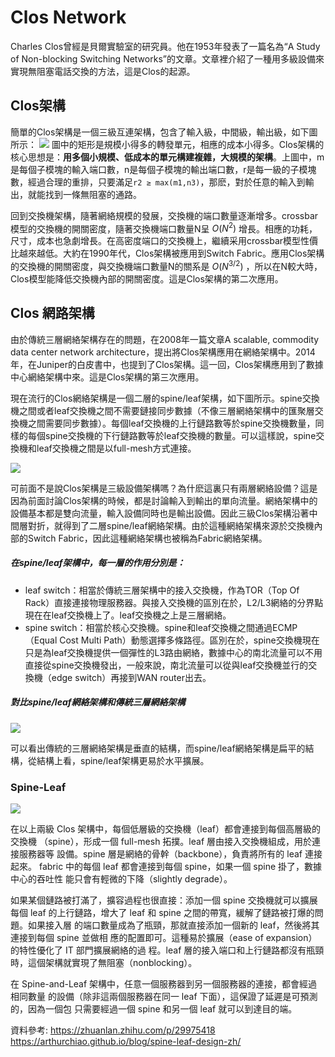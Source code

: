 # Clos Network
Charles Clos曾經是貝爾實驗室的研究員。他在1953年發表了一篇名為“A Study of Non-blocking Switching Networks”的文章。文章裡介紹了一種用多級設備來實現無阻塞電話交換的方法，這是Clos的起源。

## Clos架構
簡單的Clos架構是一個三級互連架構，包含了輸入級，中間級，輸出級，如下圖所示：
![](https://i.imgur.com/QTYUbKh.jpg)
圖中的矩形是規模小得多的轉發單元，相應的成本小得多。Clos架構的核心思想是：**用多個小規模、低成本的單元構建複雜，大規模的架構**。上圖中，m是每個子模塊的輸入端口數，n是每個子模塊的輸出端口數，r是每一級的子模塊數，經過合理的重排，只要滿足```r2 ≥ max(m1,n3)```，那麽，對於任意的輸入到輸出，就能找到一條無阻塞的通路。

回到交換機架構，隨著網絡規模的發展，交換機的端口數量逐漸增多。crossbar模型的交換機的開關密度，隨著交換機端口數量N呈 $O(N^2)$ 增長。相應的功耗，尺寸，成本也急劇增長。在高密度端口的交換機上，繼續采用crossbar模型性價比越來越低。大約在1990年代，Clos架構被應用到Switch Fabric。應用Clos架構的交換機的開關密度，與交換機端口數量N的關系是 $O(N^{3/2})$ ，所以在N較大時，Clos模型能降低交換機內部的開關密度。這是Clos架構的第二次應用。

## Clos 網路架構
由於傳統三層網絡架構存在的問題，在2008年一篇文章A scalable, commodity data center network architecture，提出將Clos架構應用在網絡架構中。2014年，在Juniper的白皮書中，也提到了Clos架構。這一回，Clos架構應用到了數據中心網絡架構中來。這是Clos架構的第三次應用。

現在流行的Clos網絡架構是一個二層的spine/leaf架構，如下圖所示。spine交換機之間或者leaf交換機之間不需要鏈接同步數據（不像三層網絡架構中的匯聚層交換機之間需要同步數據）。每個leaf交換機的上行鏈路數等於spine交換機數量，同樣的每個spine交換機的下行鏈路數等於leaf交換機的數量。可以這樣說，spine交換機和leaf交換機之間是以full-mesh方式連接。

![](https://i.imgur.com/lvhbMqT.jpg)

可前面不是說Clos架構是三級設備架構嗎？為什麽這裏只有兩層網絡設備？這是因為前面討論Clos架構的時候，都是討論輸入到輸出的單向流量。網絡架構中的設備基本都是雙向流量，輸入設備同時也是輸出設備。因此三級Clos架構沿著中間層對折，就得到了二層spine/leaf網絡架構。由於這種網絡架構來源於交換機內部的Switch Fabric，因此這種網絡架構也被稱為Fabric網絡架構。

##### 在spine/leaf架構中，每一層的作用分別是：
* leaf switch：相當於傳統三層架構中的接入交換機，作為TOR（Top Of Rack）直接連接物理服務器。與接入交換機的區別在於，L2/L3網絡的分界點現在在leaf交換機上了。leaf交換機之上是三層網絡。
* spine switch：相當於核心交換機。spine和leaf交換機之間通過ECMP（Equal Cost Multi Path）動態選擇多條路徑。區別在於，spine交換機現在只是為leaf交換機提供一個彈性的L3路由網絡，數據中心的南北流量可以不用直接從spine交換機發出，一般來說，南北流量可以從與leaf交換機並行的交換機（edge switch）再接到WAN router出去。
##### 對比spine/leaf網絡架構和傳統三層網絡架構
![](https://i.imgur.com/cfpg5qr.jpg)

可以看出傳統的三層網絡架構是垂直的結構，而spine/leaf網絡架構是扁平的結構，從結構上看，spine/leaf架構更易於水平擴展。

### Spine-Leaf
![](https://i.imgur.com/d8jWRKB.png)


在以上兩級 Clos 架構中，每個低層級的交換機（leaf）都會連接到每個高層級的交換機 （spine），形成一個 full-mesh 拓撲。leaf 層由接入交換機組成，用於連接服務器等 設備。spine 層是網絡的骨幹（backbone），負責將所有的 leaf 連接起來。 fabric 中的每個 leaf 都會連接到每個 spine，如果一個 spine 掛了，數據中心的吞吐性 能只會有輕微的下降（slightly degrade）。

如果某個鏈路被打滿了，擴容過程也很直接：添加一個 spine 交換機就可以擴展每個 leaf 的上行鏈路，增大了 leaf 和 spine 之間的帶寬，緩解了鏈路被打爆的問題。如果接入層 的端口數量成為了瓶頸，那就直接添加一個新的 leaf，然後將其連接到每個 spine 並做相 應的配置即可。這種易於擴展（ease of expansion）的特性優化了 IT 部門擴展網絡的過 程。leaf 層的接入端口和上行鏈路都沒有瓶頸時，這個架構就實現了無阻塞（nonblocking）。

在 Spine-and-Leaf 架構中，任意一個服務器到另一個服務器的連接，都會經過相同數量 的設備（除非這兩個服務器在同一 leaf 下面），這保證了延遲是可預測的，因為一個包 只需要經過一個 spine 和另一個 leaf 就可以到達目的端。


資料參考:
https://zhuanlan.zhihu.com/p/29975418
https://arthurchiao.github.io/blog/spine-leaf-design-zh/
